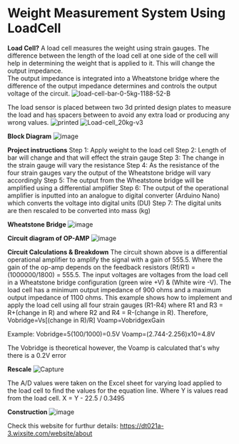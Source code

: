 # Weight Measurement System Using LoadCell 

**Load Cell?**
A load cell measures the weight using strain gauges. The difference between the length of the load cell at one side of the cell will help in determining the weight that is applied to it. This will change the output impedance.  
The output impedance is integrated into a Wheatstone bridge where the difference of the output impedance determines and controls the output voltage of the circuit.
![load-cell-bar-0-5kg-1188-52-B](https://user-images.githubusercontent.com/73076876/137648311-9291df59-2c44-43ae-b315-213db07d61a1.jpg)

The load sensor is placed between two 3d printed design plates to measure the load and has spacers between to avoid any extra load or producing any wrong values. 
![printed](https://user-images.githubusercontent.com/73076876/137648343-9a552681-b0b1-4111-b0b3-de103d81d2c8.jpg)
![Load-cell_20kg-v3](https://user-images.githubusercontent.com/73076876/137648347-4c6919d0-0578-4e14-9e9f-f79bd0c7465f.png)


**Block Diagram**
![image](https://user-images.githubusercontent.com/73076876/137648375-917eb388-096d-4ec2-8731-41f1f0d639b2.png)

**Project instructions**
Step 1: Apply weight to the load cell
Step 2: Length of bar will change and that will effect the strain gauge
Step 3: The change in the strain gauge will vary the resistance
Step 4: As the resistance of the four strain gauges vary the output of the Wheatstone bridge will vary accordingly
Step 5: The output from the Wheatstone bridge will be amplified using a differential amplifier
Step 6: The output of the operational amplifier is inputted into an analogue to digital converter (Arduino Nano) which converts the voltage into digital units (DU)
Step 7: The digital units are then rescaled to be converted into mass (kg)

**Wheatstone Bridge**
![image](https://user-images.githubusercontent.com/73076876/137648509-397a6368-b471-4d39-8e20-c60abc677a48.png)

**Circuit diagram of OP-AMP**
![image](https://user-images.githubusercontent.com/73076876/137648521-88b1e346-ea8f-46be-9434-76f7011b2f22.png)

**Circuit Calculations & Breakdown**
The circuit shown above is a differential operational amplifier to amplify the signal with a gain of 555.5. Where the gain of the op-amp depends on the feedback resistors (Rf/R1) = (1000000/1800) = 555.5.
The input voltages are voltages from the load cell in a Wheatstone bridge configuration (green wire +V) & (White wire -V). The load cell has a minimum output impedance of 900 ohms and a maximum output impedance of 1100 ohms.
This example shows how to implement and apply the load cell using all four strain gauges (R1-R4) where R1 and R3 = R+(change in R) and where R2 and R4 = R-(change in R).
Therefore,
Vobridge=Vs[(change in R)/R]
Voamp=VobridgexGain

Example:
        Vobridge=5(100/1000)=0.5V
        Voamp=(2.744-2.256)x10=4.8V

The Vobridge is theoretical however, the Voamp is calculated that's why there is a 0.2V error

**Rescale**
![Capture](https://user-images.githubusercontent.com/73076876/137648622-cf45065b-b7a4-4e8e-8055-5356e44b7fef.JPG)

The A/D values were taken on the Excel sheet for varying load applied to the load cell to find the values for the equation line. Where Y is values read from the load cell. 
X = Y - 22.5 / 0.3495

**Construction**
![image](https://user-images.githubusercontent.com/73076876/137648666-72271fa1-3e5b-451f-a2f7-d0472b3afe3a.png)

Check this website for furthur details:
https://dt021a-3.wixsite.com/website/about
